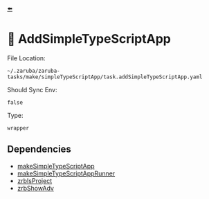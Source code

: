[⬅️](../README.md)

# 🐸 AddSimpleTypeScriptApp

File Location:

    ~/.zaruba/zaruba-tasks/make/simpleTypeScriptApp/task.addSimpleTypeScriptApp.yaml

Should Sync Env:

    false

Type:

    wrapper


## Dependencies

* [makeSimpleTypeScriptApp](makeSimpleTypeScriptApp.md)
* [makeSimpleTypeScriptAppRunner](makeSimpleTypeScriptAppRunner.md)
* [zrbIsProject](zrbIsProject.md)
* [zrbShowAdv](zrbShowAdv.md)
